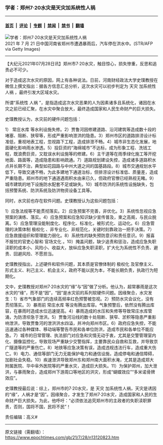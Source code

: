 ### 学者：郑州7·20水灾是天灾加系统性人祸

---

#### [首页](../../../..?n13120823) &nbsp;|&nbsp; [评论](../../../../../epoch-comment?n13120823) &nbsp;|&nbsp; [专题](../../../../../epoch-special?n13120823) &nbsp;|&nbsp; [禁闻](../../../../../epoch-news?n13120823) &nbsp;|&nbsp; [禁书](../../../../../books?n13120823) &nbsp;|&nbsp; [翻墙](https://github.com/gfw-breaker/nogfw/blob/master/README.md?n13120823)


<div><img alt="学者：郑州7·20水灾是天灾加系统性人祸" class="attachment-djy_600_400 size-djy_600_400 wp-post-image" src="https://i.epochtimes.com/assets/uploads/2021/07/id13120923-GettyImages-1234087498-1-600x400.jpg"/>
<div class="caption">
 2021 年 7 月 21 日中国河南省郑州市遭遇暴雨后，汽车停在洪水中。(STR/AFP via Getty Images)
</div></div><hr/><div class="post_content" id="artbody" itemprop="articleBody">
 <!-- article content begin -->
 <p>
  【大纪元2021年07月28日讯】郑州市7·20水灾，触目惊心，损失惨重，反思和追责必不可少。
 </p>
 <p>
  对于造成这次水灾的原因，网上有各种说法。日前，河南财经政法大学史璞教授在微信上撰文指出：据各方信息汇总分析，这次水灾可以初步判定为
  <ok href="https://www.epochtimes.com/gb/tag/%E5%A4%A9%E7%81%BE.html">
   天灾
  </ok>
  加系统性
  <ok href="https://www.epochtimes.com/gb/tag/%E4%BA%BA%E7%A5%B8.html">
   人祸
  </ok>
  ，最终引发大区域水灾。
 </p>
 <p>
  所谓“系统性
  <ok href="https://www.epochtimes.com/gb/tag/%E4%BA%BA%E7%A5%B8.html">
   人祸
  </ok>
  ”，是指造成这次水灾恶果的人为因素诸多且系统化，诸因在水灾之前已经汇聚，在水灾中聚合放大，最终造成国家和人民生命财产的巨大损失。
 </p>
 <p>
  史璞教授认为，水灾前的硬件问题包括：
 </p>
 <p>
  1）
  <ok href="https://www.epochtimes.com/gb/tag/%E5%B8%B8%E5%BA%84%E6%B0%B4%E5%BA%93.html">
   常庄水库
  </ok>
  等水利设施失修。2）贾鲁河因修建道路、沿河建筑等造成数十段的堵塞、阻断、狭窄等，形成严重影响泄洪的隐患。3）郑州市区的道路排涝设计标准低，重视地表工程，忽视路下工程，造成排泄不畅。4）城市非生态化发展，地面硬化影响雨水渗透。5）投巨资的“海绵城市”不达标，成为形象工程、洗钱工程，既浪费巨资，又耽误水利设施等的修建。6）主干道等在雨季绿化施工等开挖地面、路面等，造成隐患和影响疏通。7）道路规划建设失控，造成诸多道路积水点并长期不治，典型如花园路与中州大道之间的国基路段。8）城市交通规划水平低下，导致交通不畅，为此多建地下通道治标，但排涝设计标准低、质量差，造成严重隐患。郑州市的地下通道遇雨积水由来已久，但政府官僚已经熟视无睹。9）城市建筑的地下设施防水配套不足或缺失。10）城市防洪的系统性设施缺失，包括预警系统、防洪系统及防洪物资设备工具等。
 </p>
 <p>
  同时，水灾前也存在软件问题。史璞教授认为这些问题包括：
 </p>
 <p>
  1）应急法规等不能贯彻落实。2）应急预案不完善，非优化。3）系统性忽视应急预案的演练、落实。4）应急预案和应急知识缺少宣传普及，束之高阁，与民众脱离。5）应急管理没能制度化、程序化、标准化，被形式化、运动化。6）应急管理的决策体制
  <ok href="https://www.epochtimes.com/gb/tag/%E6%9E%81%E6%9D%83%E5%8C%96.html">
   极权化
  </ok>
  、非专业化、非规范化，关键时刻靠政治一把手决策。7）应急救援组织和管理能力弱化。8）系统性的缺失预防意识和责任意识。9）报喜不报忧的官吏心智和
  <ok href="https://www.epochtimes.com/gb/tag/%E5%AE%98%E5%9C%BA%E6%96%87%E5%8C%96.html">
   官场文化
  </ok>
  。10）掩盖问题，缺少追责和惩治，造成应急失职渎职的成本小、风险小、收益大，放纵应急失职渎职，扩大化为系统性不负责、避责、回避风险、不愿担当。
 </p>
 <p>
  史璞教授指出，上述硬件和软件问题，其本质是官僚体制的
  <ok href="https://www.epochtimes.com/gb/tag/%E6%9E%81%E6%9D%83%E5%8C%96.html">
   极权化
  </ok>
  及官僚主义、形式主义、利己主义、机会主义，政府不能以民为本，不能长期负责，执政行为短期化。
 </p>
 <p>
  文中，史璞教授对郑州7·20水灾的“缘”与“因”做了分析。他认为，超常暴雨是这次水灾的“缘”，而不是“因”，“因”是水灾前的系列软硬件问题。因缘聚合，水灾发生：1）省市气象部门的连续高频率红色预警被忽视。2）预防水灾会议化，没有贯彻落实。3）暴雨前
  <ok href="https://www.epochtimes.com/gb/tag/%E5%B8%B8%E5%BA%84%E6%B0%B4%E5%BA%93.html">
   常庄水库
  </ok>
  等没有腾出库容。气象预警后，依然没有腾出库容，在暴雨时造成水位迅速提高。4）暴雨造成的水压和失修等导致常庄水库管涌，为防溃坝急于泄洪。5）贾鲁河沿线的数十处阻断、狭窄、淤积等隐患严重影响泄洪，导致贾鲁河的泄洪洪水四溢，并冲向郑州市区。6）政府应急失控，不能迅速通过各种媒体、移动端等警告市民和各单位防洪，造成市民和各单位不能应急。7）城市的日常管理、执法部门对应急和灾情无动于衷，尤其是交警管理室内化、摄像监控化，导致现场严重缺少交警指挥，主要靠民众自救和互救，并导致京广隧道等的严重伤亡。8）地铁等应急决策有误，造成违规违法行车，造成重大伤亡。9）电力、通信等部门无力无能保护电力和通信设施，造成停电和通信障碍，加剧社会失稳。10）疾速泄洪导致郑州东和郑州南大面积水淹，尤其是造成郑大附属医院、华中阜外医院等的严重水灾，造成巨大损失。11）为保护郑州，加大泄洪，与暴雨聚合，造成郑州下游周口等地区的洪灾，形成“蝴蝶效应”“多米诺骨牌效应”。
 </p>
 <p>
  史璞教授最后说：综上，郑州市的7·20水灾，是
  <ok href="https://www.epochtimes.com/gb/tag/%E5%A4%A9%E7%81%BE.html">
   天灾
  </ok>
  加系统性人祸，天灾是诱因的“缘”，人祸才是“因”。因缘聚合，才发生了郑州7·20水灾，造成国家和人民的生命财产巨大损失。为此，他呼吁：“必须依法追究郑州市的主政者的失职渎职罪责，否则，国将不国，民将不民”！
 </p>
 <p>
  责任编辑：高义#
 </p>
 <!-- article content end -->
 <div id="below_article_ad">
 </div>
</div>


---

原文链接（需翻墙）：https://www.epochtimes.com/gb/21/7/28/n13120823.htm